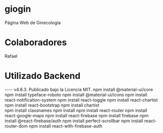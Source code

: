 # giogin
Página Web de Ginecología

# Colaboradores
Rafael

# Utilizado Backend
 ---- v4.8.3. Publicado bajo la Licencia MIT.
npm install @material-ui/core
npm install typeface-roboto
npm install @material-ui/icons
npm install react-notification-system
npm install react-toggle
npm install react-chartist
npm install react-bootstrap
npm install chartist  
npm install classnames
npm install npm install react-router
npm install react-google-maps
npm install react-firebase
npm install firebase
npm install @react-firebase/auth
npm install perfect-scrollbar
npm install react-router-dom
npm install react-with-firebase-auth

